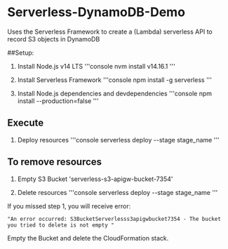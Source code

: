 # Serverless-DynamoDB-Demo
Uses the Serverless Framework to create a (Lambda) serverless API to record S3 objects in DynamoDB

##Setup:

1) Install Node.js v14 LTS
'''console
nvm install v14.16.1
'''

2) Install Serverless Framework
'''console
npm install -g serverless
'''

3) Install Node.js dependencies and devdependencies
'''console
npm install --production=false
'''

## Execute

1) Deploy resources
'''console
serverless deploy --stage stage_name
'''

## To remove resources

1) Empty S3 Bucket 'serverless-s3-apigw-bucket-7354'

2) Delete resources
'''console
serverless deploy --stage stage_name
'''

  If you missed step 1, you will receive error:
  
    "An error occurred: S3BucketServerlesss3apigwbucket7354 - The bucket you tried to delete is not empty "
  
  Empty the Bucket and delete the CloudFormation stack.